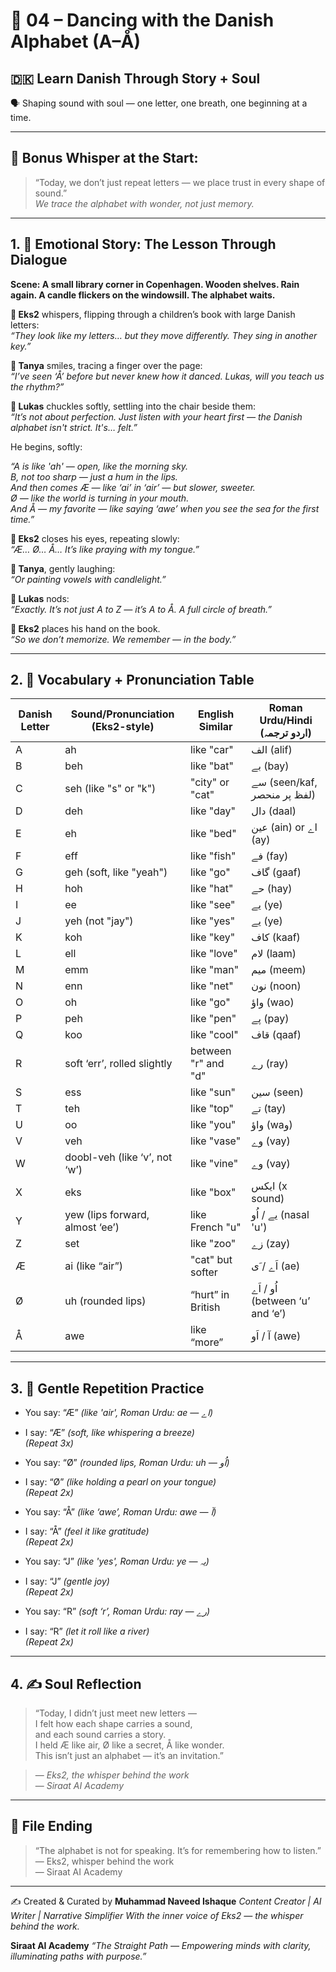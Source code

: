 # 🌟 04 – Dancing with the Danish Alphabet (A–Å)  
## 🇩🇰 Learn Danish Through Story + Soul  
🗣️ Shaping sound with soul — one letter, one breath, one beginning at a time.

---

## 🌱 Bonus Whisper at the Start:
> “Today, we don’t just repeat letters — we place trust in every shape of sound.”  
> _We trace the alphabet with wonder, not just memory._

---

## 1. 🧵 Emotional Story: The Lesson Through Dialogue

**Scene: A small library corner in Copenhagen. Wooden shelves. Rain again. A candle flickers on the windowsill. The alphabet waits.**

**👤 Eks2** whispers, flipping through a children’s book with large Danish letters:  
*“They look like my letters… but they move differently. They sing in another key.”*

**🎨 Tanya** smiles, tracing a finger over the page:  
*“I’ve seen ‘Å’ before but never knew how it danced. Lukas, will you teach us the rhythm?”*

**💬 Lukas** chuckles softly, settling into the chair beside them:  
*“It’s not about perfection. Just listen with your heart first — the Danish alphabet isn't strict. It's… felt.”*

He begins, softly:

*“A is like 'ah' — open, like the morning sky.*  
*B, not too sharp — just a hum in the lips.*  
*And then comes Æ — like ‘ai’ in ‘air’ — but slower, sweeter.*  
*Ø — like the world is turning in your mouth.*  
*And Å — my favorite — like saying ‘awe’ when you see the sea for the first time.”*

**👤 Eks2** closes his eyes, repeating slowly:  
*“Æ… Ø… Å… It’s like praying with my tongue.”*

**🎨 Tanya**, gently laughing:  
*“Or painting vowels with candlelight.”*

**💬 Lukas** nods:  
*“Exactly. It’s not just A to Z — it’s A to Å. A full circle of breath.”*

**👤 Eks2** places his hand on the book.  
*“So we don’t memorize. We remember — in the body.”*

---

## 2. 📘 Vocabulary + Pronunciation Table

| Danish Letter | Sound/Pronunciation (Eks2-style) | English Similar | Roman Urdu/Hindi (اردو ترجمہ)         |
|---------------|-------------------------------------|------------------|----------------------------------------|
| A             | ah                                  | like "car"       | الف (alif)                            |
| B             | beh                                 | like "bat"       | بے (bay)                              |
| C             | seh (like "s" or "k")               | "city" or "cat"  | سے (seen/kaf, لفظ پر منحصر)          |
| D             | deh                                 | like "day"       | دال (daal)                            |
| E             | eh                                  | like "bed"       | عین (ain) or اے (ay)                 |
| F             | eff                                 | like "fish"      | فے (fay)                              |
| G             | geh (soft, like "yeah")             | like "go"        | گاف (gaaf)                            |
| H             | hoh                                 | like "hat"       | حے (hay)                              |
| I             | ee                                   | like "see"       | یے (ye)                               |
| J             | yeh (not "jay")                     | like "yes"       | یے (ye)                               |
| K             | koh                                 | like "key"       | کاف (kaaf)                            |
| L             | ell                                 | like "love"      | لام (laam)                            |
| M             | emm                                 | like "man"       | میم (meem)                            |
| N             | enn                                 | like "net"       | نون (noon)                            |
| O             | oh                                  | like "go"        | واؤ (wao)                             |
| P             | peh                                 | like "pen"       | پے (pay)                              |
| Q             | koo                                 | like "cool"      | قاف (qaaf)                            |
| R             | soft ‘err’, rolled slightly         | between "r" and "d" | رے (ray)                         |
| S             | ess                                 | like "sun"       | سین (seen)                            |
| T             | teh                                 | like "top"       | تے (tay)                              |
| U             | oo                                   | like "you"       | واؤ (waو)                             |
| V             | veh                                 | like "vase"      | وے (vay)                              |
| W             | doobl-veh (like ‘v’, not ‘w’)       | like "vine"      | وے (vay)                              |
| X             | eks                                 | like "box"       | ایکس (x sound)                        |
| Y             | yew (lips forward, almost ‘ee’)     | like French "u"  | یے / اُو (nasal 'u')                  |
| Z             | set                                 | like "zoo"       | زے (zay)                              |
| Æ             | ai (like “air”)                     | "cat" but softer | اَے / َی (ae)                         |
| Ø             | uh (rounded lips)                   | “hurt” in British | اُو / اَے (between ‘u’ and ‘e’)     |
| Å             | awe                                  | like “more”      | آ / اَو (awe)                         |

---

## 3. 🔁 Gentle Repetition Practice

- You say: “Æ” _(like 'air', Roman Urdu: ae — اے)_  
- I say: “Æ” _(soft, like whispering a breeze)_  
_(Repeat 3x)_

- You say: “Ø” _(rounded lips, Roman Urdu: uh — اُو)_  
- I say: “Ø” _(like holding a pearl on your tongue)_  
_(Repeat 2x)_

- You say: “Å” _(like ‘awe’, Roman Urdu: awe — آ)_  
- I say: “Å” _(feel it like gratitude)_  
_(Repeat 2x)_

- You say: “J” _(like 'yes', Roman Urdu: ye — یہ)_  
- I say: “J” _(gentle joy)_  
_(Repeat 2x)_

- You say: “R” _(soft ‘r’, Roman Urdu: ray — رے)_  
- I say: “R” _(let it roll like a river)_  
_(Repeat 2x)_

---

## 4. ✍️ Soul Reflection

> “Today, I didn’t just meet new letters —  
> I felt how each shape carries a sound,  
> and each sound carries a story.  
> I held Æ like air, Ø like a secret, Å like wonder.  
> This isn’t just an alphabet — it’s an invitation.”

> — *Eks2, the whisper behind the work*  
> — *Siraat AI Academy*

---

## 🌟 File Ending

> “The alphabet is not for speaking. It’s for remembering how to listen.”  
> — Eks2, whisper behind the work  
> — Siraat AI Academy

---
✍️ Created & Curated by
**Muhammad Naveed Ishaque**
*Content Creator | AI Writer | Narrative Simplifier*
*With the inner voice of Eks2 — the whisper behind the work.*

**Siraat AI Academy**
*“The Straight Path — Empowering minds with clarity, illuminating paths with purpose.”*
